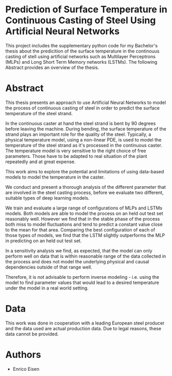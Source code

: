 # Prediction of Surface Temperature in Continuous Casting of Steel Using Artificial Neural Networks
This project includes the supplementary python code for my Bachelor's thesis about the predicition of the surface temperature in the continouus casting of stell using artificial networks such as Multilayer Perceptrons (MLPs) and Long Short Term Memory networks (LSTMs). The following Abstract provides an overview of the thesis.

# Abstract 
This thesis presents an approach to use Artificial Neural Networks to model the process of continuous casting of steel in order to predict the surface temperature of the steel strand.
        
In the continuous caster at hand the steel strand is bent by 90 degrees before leaving the machine. During bending, the surface temperature of the strand plays an important role for the quality of the steel. Typically, a physical temperature model, using a non-linear PDE, is used to model the temperature of the steel strand as it's processed in the continuous caster. The temperature model is very sensitive to the right choice of free parameters. Those have to be adapted to real situation of the plant repeatedly and at great expense.

This work aims to explore the potential and limitations of using data-based models to model the temperature in the caster.

We conduct and present a thorough analysis of the different parameter that are involved in the steel casting process, before we evaluate two different, suitable types of deep learning models.

We train and evaluate a large range of configurations of MLPs and LSTMs models. 
Both models are able to model the process on an held out test set reasonably well. However we find that in the stable phase of the process both miss to model fluctuations and tend to predict a constant value close to the mean for that area.
Comparing the best configuration of each of those types of models, we find that the LSTM slightly outperforms the MLP in predicting on an held out test set.

In a sensitivity analysis we find, as expected, that the model can only perform well on data that is within reasonable range of the data collected in the process and does not model the underlying physical and causal dependencies outside of that range well.

Therefore, it is not advisable to perform inverse modeling - i.e. using the model to find parameter values that would lead to a desired temperature under the model in a real world setting.

# Data
This work was done in cooperation with a leading European steel producer and the data used are actual production data. Due to legal reasons, these data cannot be provided.

# Authors
- Enrico Eisen
